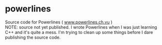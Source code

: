 powerlines
==========

Source code for Powerlines ( www.powerlines.ch.vu )<br/>
NOTE: source not yet published. I wrote Powerlines when I was just learning C++ and it's quite a mess. I'm trying to clean up some things before I dare publishing the source code.
